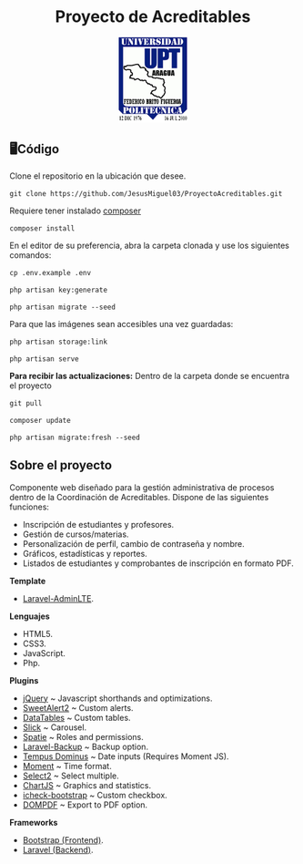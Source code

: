 <h1 align="center">Proyecto de Acreditables</h1>

<p align="center">
    <img src="./public/vendor/img/logo.png" width="120" height="150">
</p>

## 🖥Código
Clone el repositorio en la ubicación que desee.
```
git clone https://github.com/JesusMiguel03/ProyectoAcreditables.git
```
Requiere tener instalado [composer](https://getcomposer.org/download/)
```
composer install
```
En el editor de su preferencia, abra la carpeta clonada y use los siguientes comandos:
```
cp .env.example .env
```
```
php artisan key:generate
```
```
php artisan migrate --seed
```
Para que las imágenes sean accesibles una vez guardadas:
```
php artisan storage:link
```
```
php artisan serve
```
<strong>Para recibir las actualizaciones:</strong>
Dentro de la carpeta donde se encuentra el proyecto
```
git pull
```
```
composer update
```
```
php artisan migrate:fresh --seed
```

## Sobre el proyecto

Componente web diseñado para la gestión administrativa de procesos dentro de la Coordinación de Acreditables. Dispone de las siguientes funciones:

- Inscripción de estudiantes y profesores.
- Gestión de cursos/materias.
- Personalización de perfil, cambio de contraseña y nombre.
- Gráficos, estadísticas y reportes.
- Listados de estudiantes y comprobantes de inscripción en formato PDF.

**Template**
- [Laravel-AdminLTE](https://github.com/jeroennoten/Laravel-AdminLTE).

**Lenguajes**
- HTML5.
- CSS3.
- JavaScript.
- Php.

**Plugins**
- [jQuery](https://jquery.com/download/) ~ Javascript shorthands and optimizations.
- [SweetAlert2](https://sweetalert2.github.io) ~ Custom alerts.
- [DataTables](https://datatables.net) ~ Custom tables.
- [Slick](http://kenwheeler.github.io/slick/) ~ Carousel.
- [Spatie](https://spatie.be/docs/laravel-permission/v5/introduction) ~ Roles and permissions.
- [Laravel-Backup](https://spatie.be/docs/laravel-backup/v6/introduction) ~ Backup option.
- [Tempus Dominus](https://getdatepicker.com/5-4/) ~ Date inputs (Requires Moment JS).
- [Moment](https://momentjs.com/) ~ Time format.
- [Select2](https://select2.org/) ~ Select multiple.
- [ChartJS](https://www.chartjs.org/) ~ Graphics and statistics.
- [icheck-bootstrap](https://bantikyan.github.io/icheck-bootstrap/) ~ Custom checkbox.
- [DOMPDF](https://github.com/barryvdh/laravel-dompdf) ~ Export to PDF option.

**Frameworks**
- [Bootstrap (Frontend)](https://getbootstrap.com/docs/4.6/getting-started/introduction/).
- [Laravel (Backend)](https://laravel.com/docs/8.x/installation).
